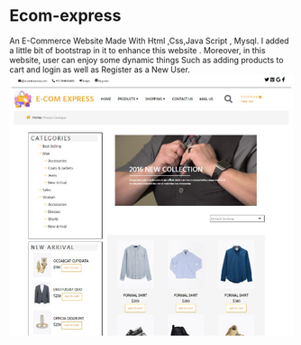 # Ecom-express
An E-Commerce Website Made With Html ,Css,Java Script , Mysql.
I added a little bit of bootstrap in it to enhance this website .
Moreover, in this website, user can enjoy some dynamic things
Such as adding products to cart and login as well as Register as a New 
User.
![](images/main.jpg)